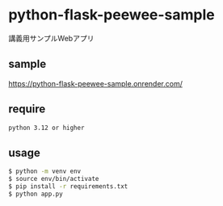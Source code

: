 # python-flask-peewee-sample
講義用サンプルWebアプリ

## sample

https://python-flask-peewee-sample.onrender.com/

## require

```bash
python 3.12 or higher
```

## usage

```bash
$ python -m venv env
$ source env/bin/activate
$ pip install -r requirements.txt
$ python app.py
```
